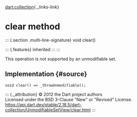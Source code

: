 [dart:collection](../../dart-collection/dart-collection-library){._links-link}

clear method
============

::: {.section .multi-line-signature}
void clear()

::: {.features}
inherited
:::
:::

This operation is not supported by an unmodifiable set.

Implementation {#source}
--------------

``` {.language-dart data-language="dart"}
void clear() => _throwUnmodifiable();
```

::: {._attribution}
© 2012 the Dart project authors\
Licensed under the BSD 3-Clause \"New\" or \"Revised\" License.\
<https://api.dart.dev/stable/2.18.5/dart-collection/UnmodifiableSetView/clear.html>
:::
